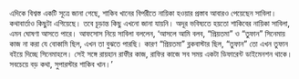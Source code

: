 এদিকে বিশ্বস্ত একটি সূত্রে জানা গেছে, শাকিব খানের বিপরীতে নায়িকা হওয়ার প্রস্তাব আবারও পেয়েছেন সাবিলা। কথাবার্তাও কিছুটা এগিয়েছে। তবে চূড়ান্ত কিছু এখনো জানা যায়নি। অদূর ভবিষ্যতে হয়তো শাকিবের নায়িকা সাবিলা, এমন ঘোষণা আসতে পারে। আফসোস নিয়ে সাবিলা বললেন, ‘আসলে আমি বলব, “প্রিয়তমা” ও “তুফান” সিনেমায় কাজ না করা যে বোকামি ছিল, এখন তা বুঝতে পারছি। কারণ “প্রিয়তমা” ব্লকবাস্টার ছিল, “তুফান” তো এখন তুফান বইয়ে দিচ্ছে সিনেমাহলে। সেই সঙ্গে রায়হান রাফীর কাজ, রাফির কাজে সব সময় একটা ডিফারেন্ট ডাইমেনশন থাকে। সবচেয়ে বড় কথা, সুপারস্টার শাকিব খান।’
